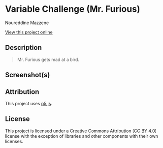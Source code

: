 # Variable Challenge (Mr. Furious)

Noureddine Mazzene

[View this project online](https://rocmazz.github.io/cart253/topics/variables-challenge/)

## Description



> Mr. Furious gets mad at a bird.


## Screenshot(s)


## Attribution


This project uses [p5.js](https://p5js.org).


## License

This project is licensed under a Creative Commons Attribution ([CC BY 4.0](https://creativecommons.org/licenses/by/4.0/deed.en)) license with the exception of libraries and other components with their own licenses.